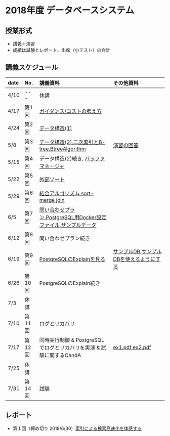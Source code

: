 2018年度 データベースシステム
====

## 授業形式
* 講義＋演習
* 成績は試験とレポート、出席（小テスト）の合計

## 講義スケジュール

| date  | No. | 講義資料 |その他資料|
|:------|:----|:--------|:--------|
| 4/10  | --- |休講| | 
| 4/17 | 第1回 | [ガイダンス/コストの考え方](pdf/guidance_cost.pdf)| |
| 4/24 | 第2回 | [データ構造(1)](pdf/data_structure_1.pdf)| |
| 5/8  | 第3回 | [データ構造(2),二次索引とB-tree](pdf/data_structure_2.pdf),[BtreeAlgorithm](pdf/BtreeAlgorithm.pdf)|[演習の回答](pdf/btree_answer.pdf)| |
| 5/15 | 第4回 | データ構造(2)続き, [バッファマネージャ](pdf/buffer_manager.pdf) | |
| 5/22 | 第5回 | [外部ソート](pdf/external_sort.pdf)| |
| 5/29 | 第6回 | [結合アルゴリズム](pdf/join_agorithms.pdf),[sort-merge join](pdf/sort_merge.pdf)| |
| 6/5  | 第7回 | [問い合わせプラン](pdf/query_plan.pdf),[PostgreSQL用Docker設定ファイル](db/docker-compose.yml),[サンプルデータ](db/data.sql)| |
| 6/12 | 第8回 | 問い合わせプラン続き| |
| 6/19 | 第9回 | [PostgreSQLのExplainを見る](pdf/explain.pdf)|[サンプルDB](db/pg_reg.sql),[サンプルDBを使えるようにする](db/setup_pg_reg.md) |
| 6/26 | 第10回 | PostgreSQLのExplain続き | |
| 7/3  | 休講 | | |
| 7/10 | 第11回 | [ログとリカバリ](pdf/log_and_recovery.pdf) | |
| 7/17 | 第12回 | 同時実行制御 & PostgreSQLでログとリカバリを実演 & 試験に関するQandA |[ex1.pdf](pdf/exercises1.pdf),[ex2.pdf](pdf/exercises2.pdf) |
| 7/25 | 休講 | | |
| 7/31 | 第14回 | 試験| |

## レポート
* 第１回（締め切り 2018/6/30）[索引による検索高速化を体感する](report1.md)
